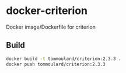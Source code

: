 # docker-criterion
Docker image/Dockerfile for criterion

## Build
```bash
docker build -t tommoulard/criterion:2.3.3 .
docker push tommoulard/criterion:2.3.3
```
